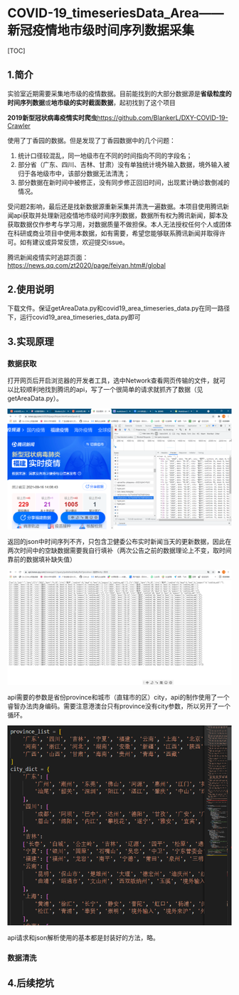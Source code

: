 # COVID-19_timeseriesData_Area——新冠疫情地市级时间序列数据采集
[TOC]
## 1.简介
实验室近期需要采集地市级的疫情数据。目前能找到的大部分数据源是**省级粒度的时间序列数据**或**地市级的实时截面数据**，起初找到了这个项目

**2019新型冠状病毒疫情实时爬虫**<a>https://github.com/BlankerL/DXY-COVID-19-Crawler 

使用了丁香园的数据。但是发现了丁香园数据中的几个问题：
1. 统计口径较混乱，同一地级市在不同的时间指向不同的字段名；
2. 部分省（广东、四川、吉林、甘肃）没有单独统计境外输入数据，境外输入被归于各地级市中，该部分数据无法清洗；
3. 部分数据在新时间中被修正，没有同步修正回旧时间，出现累计确诊数倒减的情况。

受问题2影响，最后还是找新数据源重新采集并清洗一遍数据。本项目使用腾讯新闻api获取并处理新冠疫情地市级时间序列数据，数据所有权为腾讯新闻，脚本及获取数据仅作参考与学习用，对数据质量不做担保。本人无法授权任何个人或团体在科研或商业项目中使用本数据，如有需要，希望您能够联系腾讯新闻并取得许可。如有建议或异常反馈，欢迎提交issue。

腾讯新闻疫情实时追踪页面：<a>https://news.qq.com/zt2020/page/feiyan.htm#/global
## 2.使用说明
下载文件。保证getAreaData.py和covid19_area_timeseries_data.py在同一路径下，运行covid19_area_timeseries_data.py即可

## 3.实现原理
### 数据获取
打开网页后开启浏览器的开发者工具，选中Network查看网页传输的文件，就可以比较顺利地找到腾讯的api，写了一个很简单的请求就抓齐了数据（见getAreaData.py）。

![找到api的位置](mdpics\腾讯新闻疫情数据截图.png)

返回的json中时间序列不齐，只包含卫健委公布实时新闻当天的更新数据，因此在两次时间中的空缺数据需要我自行填补（两次公告之前的数据理论上不变，取时间靠前的数据填补缺失值）

![json截图](mdpics\json截图.png)

api需要的参数是省份province和城市（直辖市的区）city，api的制作使用了一个睿智办法肉身编码。需要注意港澳台只有province没有city参数，所以另开了一个循环。

![肉身编码小朋友不要学，牺牲我一个就好](mdpics\肉身编码.png)

api请求和json解析使用的基本都是封装好的方法，略。

### 数据清洗
## 4.后续挖坑